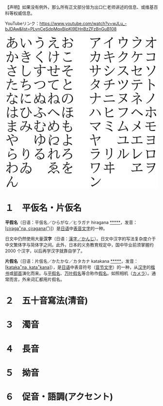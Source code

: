 【声明】如果没有例外，那么所有正文部分皆为出口仁老师讲述的信息、或维基百科等权威信息。

YouTubeリンク：https://www.youtube.com/watch?v=wJLu_-bJDAw&list=PLynCeSdpMqxBipKl9EHnBzZFzBnGuB108



<img src="./assets/Hiragana-Katakana-Gojuuon.png" alt="Hiragana-Katakana-Gojuuon" style="zoom: 50%;" />



 





# １　平仮名・片仮名

**平假名**（日语：平仮名／ひらがな／ヒラガナ hiragana [*****](https://ja.wikipedia.org/wiki/平仮名)，发音：[[çiɾaɡaꜜna, çiɾaɡana(ꜜ)\]](https://zh.wikipedia.org/wiki/Help:日語國際音標)）是[日语](https://zh.wikipedia.org/wiki/日语)中[表音文字](https://zh.wikipedia.org/wiki/表音文字)的一种。

日文中仍然使用大量**汉字**（日语：[漢字／かんじ](https://ja.wikipedia.org/wiki/%E6%BC%A2%E5%AD%97)）。日文中汉字的写法复杂度介于中文繁体字与简体字之间。此外，日本的义务教育规定中，国中毕业前须掌握约 2000 个汉字，以后再学汉字就靠自学了。

**片假名**（日语：片仮名／かたかな／カタカナ katakana [*****](https://ja.wikipedia.org/wiki/片仮名)，发音：[[katakaꜜna, kataꜜkana\]](https://zh.wikipedia.org/wiki/Help:日語國際音標)），是[日语](https://zh.wikipedia.org/wiki/日语)中表音符号（[音节文字](https://zh.wikipedia.org/wiki/音节文字)）的一种，从[汉字](https://zh.wikipedia.org/wiki/汉字)的[楷书](https://zh.wikipedia.org/wiki/楷书)或[部首](https://zh.wikipedia.org/wiki/部首)演化而来。与[平假名](https://zh.wikipedia.org/wiki/平假名)、[万叶假名](https://zh.wikipedia.org/wiki/万叶假名)等合称作[假名](https://zh.wikipedia.org/wiki/日語假名)。如照相机（[カメラ](https://ja.wikipedia.org/wiki/%E3%82%AB%E3%83%A1%E3%83%A9)）。通常而言，外来词汇都用片假名。





# ２　五十音寫法(清音)



# ３　濁音



# ４　長音



# ５　拗音



# ６　促音・語調(アクセント)
